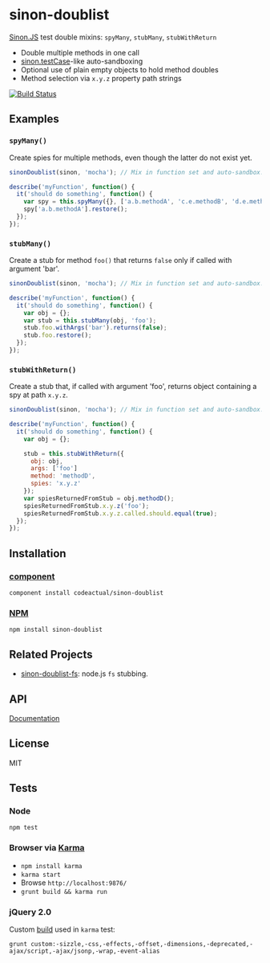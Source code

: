 # sinon-doublist

[Sinon.JS](http://sinonjs.org/) test double mixins: `spyMany`, `stubMany`, `stubWithReturn`

* Double multiple methods in one call
* [sinon.testCase](http://sinonjs.org/docs/#sandbox)-like auto-sandboxing
* Optional use of plain empty objects to hold method doubles
* Method selection via `x.y.z` property path strings

[![Build Status](https://travis-ci.org/codeactual/sinon-doublist.png)](https://travis-ci.org/codeactual/sinon-doublist)

## Examples

### `spyMany()`

Create spies for multiple methods, even though the latter do not exist yet.

```js
sinonDoublist(sinon, 'mocha'); // Mix in function set and auto-sandbox.

describe('myFunction', function() {
  it('should do something', function() {
    var spy = this.spyMany({}, ['a.b.methodA', 'c.e.methodB', 'd.e.methodC']);
    spy['a.b.methodA'].restore();
  });
});
```

### `stubMany()`

Create a stub for method `foo()` that returns `false` only if called with argument 'bar'.

```js
sinonDoublist(sinon, 'mocha'); // Mix in function set and auto-sandbox.

describe('myFunction', function() {
  it('should do something', function() {
    var obj = {};
    var stub = this.stubMany(obj, 'foo');
    stub.foo.withArgs('bar').returns(false);
    stub.foo.restore();
  });
});
```

### `stubWithReturn()`

Create a stub that, if called with argument 'foo', returns object containing a spy at path `x.y.z`.

```js
sinonDoublist(sinon, 'mocha'); // Mix in function set and auto-sandbox.

describe('myFunction', function() {
  it('should do something', function() {
    var obj = {};

    stub = this.stubWithReturn({
      obj: obj,
      args: ['foo']
      method: 'methodD',
      spies: 'x.y.z'
    });
    var spiesReturnedFromStub = obj.methodD();
    spiesReturnedFromStub.x.y.z('foo');
    spiesReturnedFromStub.x.y.z.called.should.equal(true);
  });
});
```

## Installation

### [component](https://github.com/component/component)

    component install codeactual/sinon-doublist

### [NPM](https://npmjs.org/package/sinon-doublist)

    npm install sinon-doublist

## Related Projects

* [sinon-doublist-fs](https://github.com/codeactual/sinon-doublist-fs/): node.js `fs` stubbing.

## API

[Documentation](docs/sinon-doublist.md)

## License

  MIT

## Tests

### Node

    npm test

### Browser via [Karma](http://karma-runner.github.com/)

* `npm install karma`
* `karma start`
* Browse `http://localhost:9876/`
* `grunt build && karma run`

### jQuery 2.0

Custom [build](lib/jquery.js) used in `karma` test:

    grunt custom:-sizzle,-css,-effects,-offset,-dimensions,-deprecated,-ajax/script,-ajax/jsonp,-wrap,-event-alias
